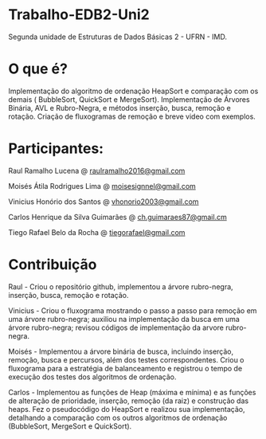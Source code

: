 # Trabalho-EDB2-Uni2
Segunda unidade de Estruturas de Dados Básicas 2 - UFRN - IMD.

# O que é?
Implementação do algoritmo de ordenação HeapSort e comparação com os demais ( BubbleSort, QuickSort e MergeSort). Implementação de Árvores Binária, AVL e Rubro-Negra, e métodos inserção, busca, remoção e rotação. Criação de fluxogramas de remoção e breve video com exemplos.

# Participantes:
Raul Ramalho Lucena @ raulramalho2016@gmail.com

Moisés Átila Rodrigues Lima @ moisesignnel@gmail.com

Vinicius Honório dos Santos @ vhonorio2003@gmail.com

Carlos Henrique da Silva Guimarães @ ch.guimaraes87@gmail.cm

Tiego Rafael Belo da Rocha @ tiegorafael@gmail.com

# Contribuição

Raul - Criou o repositório github, implementou a árvore rubro-negra, inserção, busca, remoção e rotação.

Vinicius - Criou o fluxograma mostrando o passo a passo para remoção em uma árvore rubro-negra; auxiliou na implementação da busca em uma árvore rubro-negra; revisou códigos de implementação da arvore rubro-negra.

Moisés - Implementou a árvore binária de busca, incluindo inserção, remoção, busca e percursos, além dos testes correspondentes. Criou o fluxograma para a estratégia de balanceamento e registrou o tempo de execução dos testes dos algoritmos de ordenação.

Carlos - Implementou as funções de Heap (máxima e mínima) e as funções de alteração de prioridade, inserção, remoção (da raiz) e construção das heaps. Fez o pseudocódigo do HeapSort e realizou sua implementação, detalhando a comparação com os outros algoritmos de ordenação (BubbleSort, MergeSort e QuickSort).
